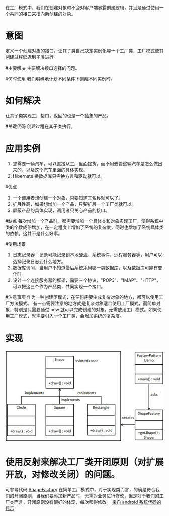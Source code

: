 在工厂模式中，我们在创建对象时不会对客户端暴露创建逻辑，并且是通过使用一个共同的接口来指向新创建的对象。

# 意图
定义一个创建对象的接口，让其子类自己决定实例化哪一个工厂类，工厂模式使其创建过程延迟到子类进行。

#主要解决
主要解决接口选择的问题。

#何时使用
我们明确地计划不同条件下创建不同实例时。

# 如何解决
让其子类实现工厂接口，返回的也是一个抽象的产品。

#关键代码
创建过程在其子类执行。

# 应用实例
 1. 您需要一辆汽车，可以直接从工厂里面提货，而不用去管这辆汽车是怎么做出来的，以及这个汽车里面的具体实现。 
 2. Hibernate 换数据库只需换方言和驱动就可以。
 
 #优点 
 1. 一个调用者想创建一个对象，只要知道其名称就可以了。 
 2. 扩展性高，如果想增加一个产品，只要扩展一个工厂类就可以。 
 3. 屏蔽产品的具体实现，调用者只关心产品的接口。
 
 #缺点
 每次增加一个产品时，都需要增加一个具体类和对象实现工厂，使得系统中类的个数成倍增加，在一定程度上增加了系统的复杂度，同时也增加了系统具体类的依赖。这并不是什么好事。
 
 #使用场景
  1. 日志记录器：记录可能记录到本地硬盘、系统事件、远程服务器等，用户可以选择记录日志到什么地方。 
  2. 数据库访问，当用户不知道最后系统采用哪一类数据库，以及数据库可能有变化时。 
  3. 设计一个连接服务器的框架，需要三个协议，"POP3"、"IMAP"、"HTTP"，可以把这三个作为产品类，共同实现一个接口。
  
  #注意事项
  作为一种创建类模式，在任何需要生成复杂对象的地方，都可以使用工厂方法模式。
  有一点需要注意的地方就是复杂对象适合使用工厂模式，而简单对象，特别是只需要通过 new 就可以完成创建的对象，无需使用工厂模式。如果使用工厂模式，就需要引入一个工厂类，会增加系统的复杂度。
  
  # 实现
  ![factory_pattern_uml_diagram](../picture/factory_pattern_uml_diagram.jpg)
  
  # 使用反射来解决工厂类开闭原则（对扩展开放，对修改关闭）的问题。
  可参考代码 [ShapeFactory](../app/src/main/java/com/heinika/designpattern/factorypattern/SharpFactory.java)
  在简单工厂模式中，对于实现类而言，的确是符合我们的开闭原则，当我们要添加新产品时，无需对业务进行修改，但是对于我们的工厂类而言，开闭原则没有很好的体现，每次都得修改。
  [来自 android 系统代码的启示](https://www.jianshu.com/p/ba92d9cd83bc)
  
  
  
   